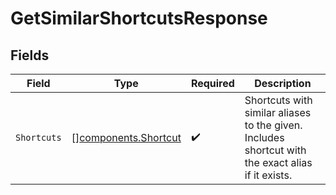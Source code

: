 # GetSimilarShortcutsResponse


## Fields

| Field                                                                                             | Type                                                                                              | Required                                                                                          | Description                                                                                       |
| ------------------------------------------------------------------------------------------------- | ------------------------------------------------------------------------------------------------- | ------------------------------------------------------------------------------------------------- | ------------------------------------------------------------------------------------------------- |
| `Shortcuts`                                                                                       | [][components.Shortcut](../../models/components/shortcut.md)                                      | :heavy_check_mark:                                                                                | Shortcuts with similar aliases to the given. Includes shortcut with the exact alias if it exists. |